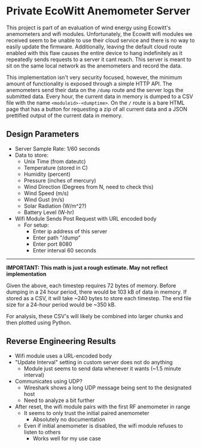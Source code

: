 # Private EcoWitt Anemometer Server

This project is part of an evaluation of wind energy using Ecowitt's anemometers and wifi modules. Unfortunately, the Ecowitt wifi modules we received seem to be unable to use their cloud service and there is no way to easily update the firmware. Additionally, leaving the default cloud route enabled with this flaw causes the entire device to hang indefinitely as it repeatedly sends requests to a server it cant reach. This server is meant to sit on the same local network as the anemometers and record the data. 

This implementation isn't very security focused, however, the minimum amount of functionality is exposed through a simple HTTP API. The anemometers send their data on the `/dump` route and the server logs the submitted data. Every hour, the current data in memory is dumped to a CSV file with the name `<moduleid>-<dumptime>`. On the `/` route is a bare HTML page that has a button for requesting a zip of all current data and a JSON prettified output of the current data in memory.

## Design Parameters

- Server Sample Rate: 1/60 seconds
- Data to store:
  - Unix Time (from dateutc)
  - Temperature (stored in C)
  - Humidity (percent)
  - Pressure (inches of mercury)
  - Wind Direction (Degrees from N, need to check this)
  - Wind Speed (m/s)
  - Wind Gust (m/s)
  - Solar Radiation (W/m^2?)
  - Battery Level (W-hr)
- Wifi Module Sends Post Request with URL encoded body
  - For setup:
    - Enter ip address of this server
	- Enter path "/dump"
	- Enter port 8080
	- Enter interval 60 seconds

___
**IMPORTANT: This math is just a rough estimate. May not reflect implementation**

Given the above, each timestep requires 72 bytes of memory. Before dumping in a 24 hour period, there would be 103 kB of data in memory. If stored as a CSV, it will take ~240 bytes to store each timestep. The end file size for a 24-hour period would be ~350 kB.

For analysis, these CSV's will likely be combined into larger chunks and then plotted using Python. 

## Reverse Engineering Results

- Wifi module uses a URL-encoded body
- "Update Interval" setting in custom server does not do anything
  - Module just seems to send data whenever it wants (~1.5 minute interval)
- Communicates using UDP?
  - Wireshark shows a long UDP message being sent to the designated host
  - Need to analyze a bit further
- After reset, the wifi module pairs with the first RF anemometer in range
  - It seems to only trust the initial paired anemometer
    - Absolutely no documentation
  - Even if initial anemometer is disabled, the wifi module refuses to listen to others
    - Works well for my use case
 
